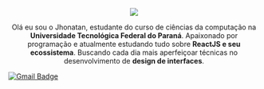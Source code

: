 <p align="center">
<img src="https://i.ibb.co/dDPGKvk/Untitled-2.png" alt"Jhonatan Banner GitHub" />
</p>

<p align="center">
Olá eu sou o Jhonatan, estudante do curso de ciências da computação na <b>Universidade Tecnológica Federal do Paraná</b>. Apaixonado por programação e atualmente estudando tudo sobre <b>ReactJS e seu ecossistema</b>. Buscando cada dia mais aperfeiçoar técnicas no desenvolvimento de <b>design de interfaces</b>.
</p>
 

 [![Gmail Badge](https://img.shields.io/badge/-Gmail-c14438?style=flat-square&logo=Gmail&logoColor=white&link=mailto:jhonatancunha@alunos.utfpr.edu.br)](mailto:jhonatancunha@alunos.utfpr.edu.br)

